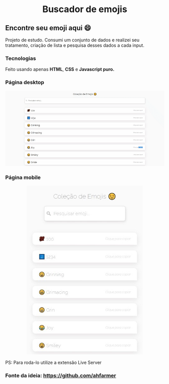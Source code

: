 <h1 align="center"> Buscador de emojis </h1>

## Encontre seu emoji aqui 😄

Projeto de estudo. Consumi um conjunto de dados e realizei seu tratamento, criação de lista e pesquisa desses dados a cada input.

### Tecnologias 

Feito usando apenas **HTML**, **CSS** e **Javascript puro.** 

### Página desktop

<img src="/image/desktop-layout.gif" alt="Desktop Layout">

### Página mobile

<p align="center">
<img src="/image/mobile-layout.jpeg" alt="Mobile Layout">
</p>


PS: Para roda-lo utilize a extensão Live Server

### Fonte da ideia: https://github.com/ahfarmer 
